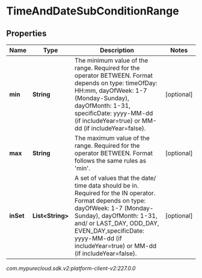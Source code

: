 # TimeAndDateSubConditionRange


## Properties

| Name | Type | Description | Notes |
| ------------ | ------------- | ------------- | ------------- |
| **min** | **String** | The minimum value of the range. Required for the operator BETWEEN. Format depends on type: timeOfDay: HH:mm, dayOfWeek: 1-7 (Monday-Sunday), dayOfMonth: 1-31, specificDate: yyyy-MM-dd (if includeYear=true) or MM-dd (if includeYear=false). |  [optional] |
| **max** | **String** | The maximum value of the range. Required for the operator BETWEEN. Format follows the same rules as 'min'. |  [optional] |
| **inSet** | **List&lt;String&gt;** | A set of values that the date/ time data should be in. Required for the IN operator. Format depends on type: dayOfWeek: 1-7 (Monday-Sunday), dayOfMonth: 1-31, and/ or LAST_DAY, ODD_DAY, EVEN_DAY,specificDate: yyyy-MM-dd (if includeYear=true) or MM-dd (if includeYear=false). |  [optional] |




_com.mypurecloud.sdk.v2:platform-client-v2:227.0.0_
